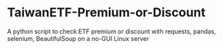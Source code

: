 # TaiwanETF-Premium-or-Discount
A python script to check ETF premium or discount with requests, pandas, selenium, BeautifulSoup on a no-GUI Linux server
